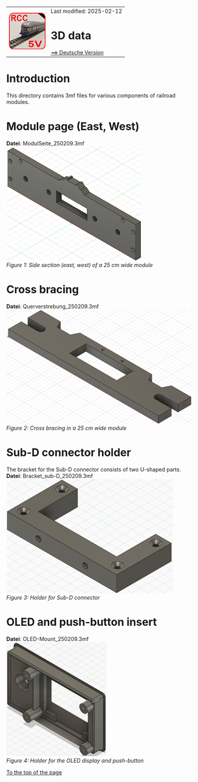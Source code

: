 <table><tr><td><img src="../../images/RCC5V_Logo_96.png"></img></td><td>
Last modified: 2025-02-12 <a name="up"></a><br>   
<h1>3D data</h1>
<a href="LIESMICH.md">==> Deutsche Version</a>&nbsp; &nbsp; &nbsp; 
</td></tr></table>   

# Introduction
This directory contains 3mf files for various components of railroad modules.   

# Module page (East, West)
__Datei__: ModulSeite_250209.3mf   
![Module side part](/images/3d/300_ModulSeite1.png "Module side part")   
_Figure 1: Side section (east, west) of a 25 cm wide module_   

# Cross bracing
__Datei__: Querverstrebung_250209.3mf   
![Module cross bracing](/images/3d/300_Querverstrebung1.png "Module cross bracing")   
_Figure 2: Cross bracing in a 25 cm wide module_   

# Sub-D connector holder
The bracket for the Sub-D connector consists of two U-shaped parts.   
__Datei__: Bracket_sub-D_250209.3mf   
![Bracket Sub-D connector](/images/3d/300_Halterung_sub-d.png "Bracket Sub-D connector")   
_Figure 3: Holder for Sub-D connector_   

# OLED and push-button insert
__Datei__: OLED-Mount_250209.3mf   
![OLED and push-button insert](/images/3d/300_OLED-Mount.png "OLED and push-button insert")   
_Figure 4: Holder for the OLED display and push-button_   

[To the top of the page](#up)   
<a name="x20"></a>   
